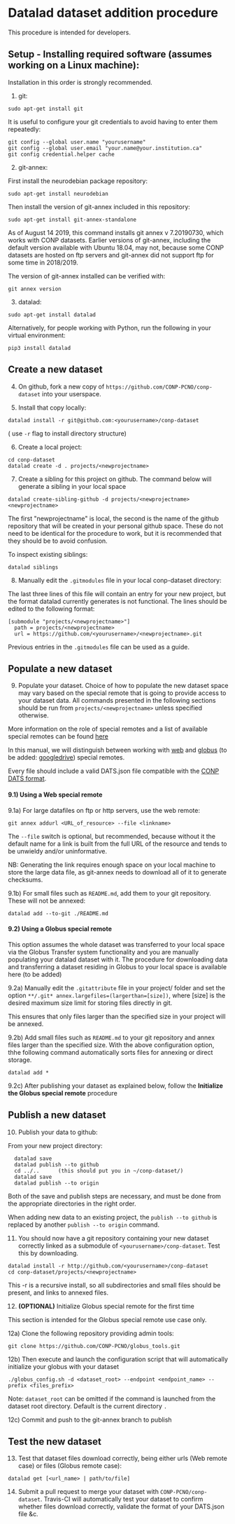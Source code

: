 # Datalad dataset addition procedure

This procedure is intended for developers.

## Setup - Installing required software (assumes working on a Linux machine):

Installation in this order is strongly recommended.

1. git:

```sudo apt-get install git```

It is useful to configure your git credentials to avoid having to enter them repeatedly:

```
git config --global user.name "yourusername" 
git config --global user.email "your.name@your.institution.ca"
git config credential.helper cache
```


2.  git-annex:

First install the neurodebian package repository:

```sudo apt-get install neurodebian```

Then install the version of git-annex included in this repository:

```sudo apt-get install git-annex-standalone```

As of August 14 2019, this command installs git annex v 7.20190730, which works with CONP datasets. Earlier versions of git-annex, including the default version available with Ubuntu 18.04, may not, because some CONP datasets are hosted on ftp servers and git-annex did not support ftp for some time in 2018/2019.

The version of git-annex installed can be verified with:

```git annex version```


3. datalad:

```sudo apt-get install datalad```

Alternatively, for people working with Python, run the following in your virtual environment:

```pip3 install datalad```


## Create a new dataset


4. On github, fork a new copy of ```https://github.com/CONP-PCNO/conp-dataset``` into your userspace.

5. Install that copy locally:

```datalad install -r git@github.com:<yourusername>/conp-dataset```

( use ```-r``` flag to install directory structure)

6. Create a local project:

```
cd conp-dataset
datalad create -d . projects/<newprojectname>
```

7. Create a sibling for this project on github. The command below will generate a sibling in your local space

```datalad create-sibling-github -d projects/<newprojectname> <newprojectname>```

The first "newprojectname" is local, the second is the name of the github repository that will be created in your personal github space.  These do not need to be identical for the procedure to work, but it is recommended that they should be to avoid confusion.

To inspect existing siblings: 
  
 ```datalad siblings```


8. Manually edit the ```.gitmodules``` file in your local conp-dataset directory:

The last three lines of this file will contain an entry for your new project, but the format datalad currently generates is not functional.  The lines should be edited to the following format:

```
[submodule "projects/<newprojectname>"]
  path = projects/<newprojectname>
  url = https://github.com/<yourusername>/<newprojectname>.git
```

Previous entries in the ```.gitmodules``` file can be used as a guide.

## Populate a new dataset

9. Populate your dataset. Choice of how to populate the new dataset space may vary based on the special remote that is going to provide access to your dataset data. All commands presented in the following sections should be run from ```projects/<newprojectname>``` unless specified otherwise.

More information on the role of special remotes and a list of available special remotes can be found [here](http://git-annex.branchable.com/special_remotes/)

In this manual, we will distinguish between working with [web](https://git-annex.branchable.com/tips/using_the_web_as_a_special_remote/) and 
[globus](https://github.com/CONP-PCNO/git-annex-remote-globus) (to be added: [googledrive](https://github.com/Lykos153/git-annex-remote-googledrive)) special remotes.


Every file should include a valid DATS.json file compatible with the [CONP DATS format](https://github.com/CONP-PCNO/conp-documentation/CONP_DATS_field.md).

#### 9.1) Using a Web special remote

9.1a) For large datafiles on ftp or http servers, use the web remote:
        
```
git annex addurl <URL_of_resource> --file <linkname>
```

The ```--file``` switch is optional, but recommended, because without it the default name for a link is built from the full URL of the resource and tends to be unwieldy and/or uninformative.

NB: Generating the link requires enough space on your local machine to store the large data file, as git-annex needs to download all of it to generate checksums.
              
9.1b) For small files such as ```README.md```, add them to your git repository. These will not be annexed:

```
datalad add --to-git ./README.md
```
              
#### 9.2) Using a Globus special remote  

This option assumes the whole dataset was transferred to your local space via the Globus Transfer system functionality and you are manually populating your datalad dataset with it. 
The procedure for downloading data and transferring a dataset residing in Globus to your local space is available here (to be added)

9.2a) Manually edit the ```.gitattribute``` file in your project/<newprojectname> folder and set the option ```**/.git* annex.largefiles=(largerthan=[size])```, where [size] is the desired maximum size limit for storing files directly in git.

This ensures that only files larger than the specified size in your project will be annexed.


9.2b) Add small files such as ```README.md``` to your git repository and annex files larger than the specified size. With the above configuration option, thhe following command automatically sorts files for annexing or direct storage.

  ```
  datalad add *
  ```
  
9.2c) After publishing your dataset as explained below, follow the **Initialize the Globus special remote** procedure 


## Publish a new dataset 

10. Publish your data to github:

From your new project directory:

```
  datalad save
  datalad publish --to github
  cd ../..		(this should put you in ~/conp-dataset/)
  datalad save
  datalad publish --to origin
```

Both of the save and publish steps are necessary, and must be done from the appropriate directories in the right order.

When adding new data to an existing project, the ```publish --to github``` is replaced by another ```publish --to origin``` command.


11. You should now have a git repository containing your new dataset correctly linked as a submodule of ```<yourusername>/conp-dataset```.  Test this by downloading.

```
datalad install -r http://github.com/<yourusername>/conp-dataset
cd conp-dataset/projects/<newprojectname>
```

This -r is a recursive install, so all subdirectories and small files should be present, and links to annexed files.


12. **(OPTIONAL)** Initialize Globus special remote for the first time

This section is intended for the Globus special remote use case only.

12a) Clone the following repository providing admin tools:

```
git clone https://github.com/CONP-PCNO/globus_tools.git
```

12b) Then execute and launch the configuration script that will automatically initialize your globus with your dataset

```
./globus_config.sh -d <dataset_root> --endpoint <endpoint_name> --prefix <files_prefix>
```

Note: ```dataset_root``` can be omitted if the command is launched from the dataset root directory. Default is the current directory ```.```

12c) Commit and push to the git-annex branch to publish 


## Test the new dataset

13.  Test that dataset files download correctly, being either urls (Web remote case) or files (Globus remote case):

```datalad get [<url_name> | path/to/file]```

14.  Submit a pull request to merge your dataset with ```CONP-PCNO/conp-dataset```.  Travis-CI will automatically test your dataset to confirm whether files download correctly, validate the format of your DATS.json file &c.



